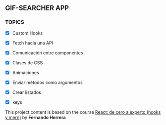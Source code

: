 ## GIF-SEARCHER APP



### TOPICS

- [x] Custom Hooks
- [x] Fetch hacia una API
- [x] Comunicación entre componentes
- [x] Clases de CSS
- [x] Animaciones
- [x] Enviar métodos como argumentos
- [x] Crear listados
- [x] keys



This project content is based on the course [React: de cero a experto (hooks y mern)](https://www.udemy.com/share/103dsUBksSdFlTQHQ=/) by **Fernando Herrera**
